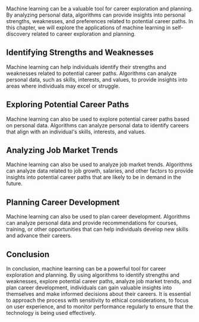 
Machine learning can be a valuable tool for career exploration and planning. By analyzing personal data, algorithms can provide insights into personal strengths, weaknesses, and preferences related to potential career paths. In this chapter, we will explore the applications of machine learning in self-discovery related to career exploration and planning.

Identifying Strengths and Weaknesses
------------------------------------

Machine learning can help individuals identify their strengths and weaknesses related to potential career paths. Algorithms can analyze personal data, such as skills, interests, and values, to provide insights into areas where individuals may excel or struggle.

Exploring Potential Career Paths
--------------------------------

Machine learning can also be used to explore potential career paths based on personal data. Algorithms can analyze personal data to identify careers that align with an individual's skills, interests, and values.

Analyzing Job Market Trends
---------------------------

Machine learning can also be used to analyze job market trends. Algorithms can analyze data related to job growth, salaries, and other factors to provide insights into potential career paths that are likely to be in demand in the future.

Planning Career Development
---------------------------

Machine learning can also be used to plan career development. Algorithms can analyze personal data and provide recommendations for courses, training, or other opportunities that can help individuals develop new skills and advance their careers.

Conclusion
----------

In conclusion, machine learning can be a powerful tool for career exploration and planning. By using algorithms to identify strengths and weaknesses, explore potential career paths, analyze job market trends, and plan career development, individuals can gain valuable insights into themselves and make informed decisions about their careers. It is essential to approach the process with sensitivity to ethical considerations, to focus on user experience, and to monitor performance regularly to ensure that the technology is being used effectively.
